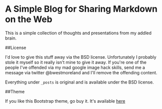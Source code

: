 A Simple Blog for Sharing Markdown on the Web
=============================================

This is a simple collection of thoughts and presentations from my addled brain.

##License

I'd love to give this stuff away via the BSD license. Unfortunately I probably stole it myself so it really isn't mine to give it away.  If you're one of the people I've offended via my mad google image hack skills, send me a message via twitter @bwestmoreland and I'll remove the offending content.

Everything under `_posts` is original and is available under the BSD license.  

##Theme

If you like this Bootstrap theme, go buy it.  It's available [here][oxygenna]

[oxygenna]: http://www.oxygenna.com/portfolio_image/smartbiz-responsive-theme/

